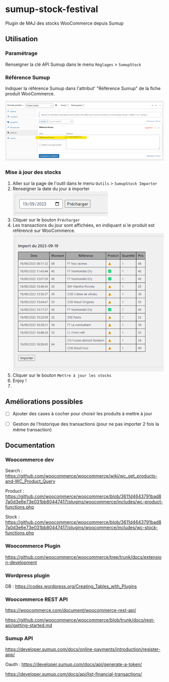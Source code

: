 # sumup-stock-festival

Plugin de MAJ des stocks WooCommerce depuis Sumup

## Utilisation

### Paramétrage

Renseigner la clé API Sumup dans le menu `Réglages` > `SumupStock`


### Référence Sumup

Indiquer la référence Sumup dans l'attribut' "Référence Sumup" de la fiche produit WooCommerce.

![img.png](img.png)


### Mise à jour des stocks

1. Aller sur la page de l'outil dans le menu `Outils` > `SumupStock Importer`
2. Renseigner la date du jour à importer
![img_1.png](img_1.png)
3. Cliquer sur le bouton `Précharger`
4. Les transactions du jour sont affichées, en indiquant si le produit est référencé sur WooCommerce.
![img_2.png](img_2.png)
5. Cliquer sur le bouton `Mettre à jour les stocks`
6. Enjoy !
7. 

## Améliorations possibles

- [ ] Ajouter des cases à cocher pour choisir les produits à mettre à jour
- [ ] Gestion de l'historique des transactions (pour ne pas importer 2 fois la même transaction)


## Documentation

### Woocommerce dev

Search : https://github.com/woocommerce/woocommerce/wiki/wc_get_products-and-WC_Product_Query

Product : https://github.com/woocommerce/woocommerce/blob/3611d4643791bad87a0d3e6e73e031bb80447417/plugins/woocommerce/includes/wc-product-functions.php

Stock : https://github.com/woocommerce/woocommerce/blob/3611d4643791bad87a0d3e6e73e031bb80447417/plugins/woocommerce/includes/wc-stock-functions.php


### Woocommerce Plugin

https://github.com/woocommerce/woocommerce/tree/trunk/docs/extension-development


### Wordpress plugin

DB : https://codex.wordpress.org/Creating_Tables_with_Plugins


### Woocommerce REST API

https://woocommerce.com/document/woocommerce-rest-api/

https://github.com/woocommerce/woocommerce/blob/trunk/docs/rest-api/getting-started.md


### Sumup API

https://developer.sumup.com/docs/online-payments/introduction/register-app/

Oauth : https://developer.sumup.com/docs/api/generate-a-token/

https://developer.sumup.com/docs/api/list-financial-transactions/

